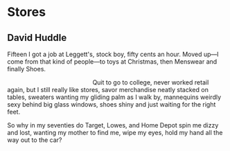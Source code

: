 # Stores
## David Huddle
Fifteen I got a job at Leggett's, stock
boy, fifty cents an hour. Moved up—I come
from that kind of people—to toys at Christmas,
then Menswear and finally Shoes.

                                                  Quit to go
to college, never worked retail again, but
I still really like stores, savor merchandise
neatly stacked on tables, sweaters wanting
my gliding palm as I walk by, mannequins
weirdly sexy behind big glass windows,
shoes shiny and just waiting for the right feet.

So why in my seventies do Target, Lowes,
and Home Depot spin me dizzy and lost,
wanting my mother to find me, wipe my eyes,
hold my hand all the way out to the car?